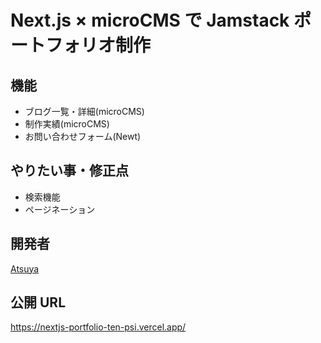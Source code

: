 # Next.js × microCMS で Jamstack ポートフォリオ制作

## 機能

- ブログ一覧・詳細(microCMS)
- 制作実績(microCMS)
- お問い合わせフォーム(Newt)

## やりたい事・修正点

- 検索機能
- ページネーション

## 開発者

[Atsuya](https://github.com/AtsuyaMorishita)

## 公開 URL

https://nextjs-portfolio-ten-psi.vercel.app/
